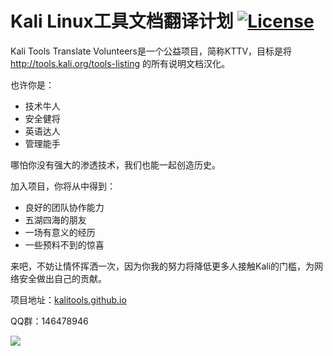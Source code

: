 # Kali Linux工具文档翻译计划 [![License](https://img.shields.io/badge/license-GPLv2-red.svg)](https://raw.githubusercontent.com/sqlmapproject/sqlmap/master/doc/COPYING) 
 
Kali Tools Translate Volunteers是一个公益项目，简称KTTV，目标是将 http://tools.kali.org/tools-listing 的所有说明文档汉化。

也许你是：

- 技术牛人
- 安全健将
- 英语达人
- 管理能手

哪怕你没有强大的渗透技术，我们也能一起创造历史。

加入项目，你将从中得到：

- 良好的团队协作能力
- 五湖四海的朋友
- 一场有意义的经历
- 一些预料不到的惊喜

来吧，不妨让情怀挥洒一次，因为你我的努力将降低更多人接触Kali的门槛，为网络安全做出自己的贡献。

项目地址：[kalitools.github.io](https://github.com/Jack-Liang/kalitools.github.io)

QQ群：146478946

![](http://upload-images.jianshu.io/upload_images/140958-9c721c249a4c7139.jpg?imageMogr2/auto-orient/strip%7CimageView2/2/w/1080/q/50)
